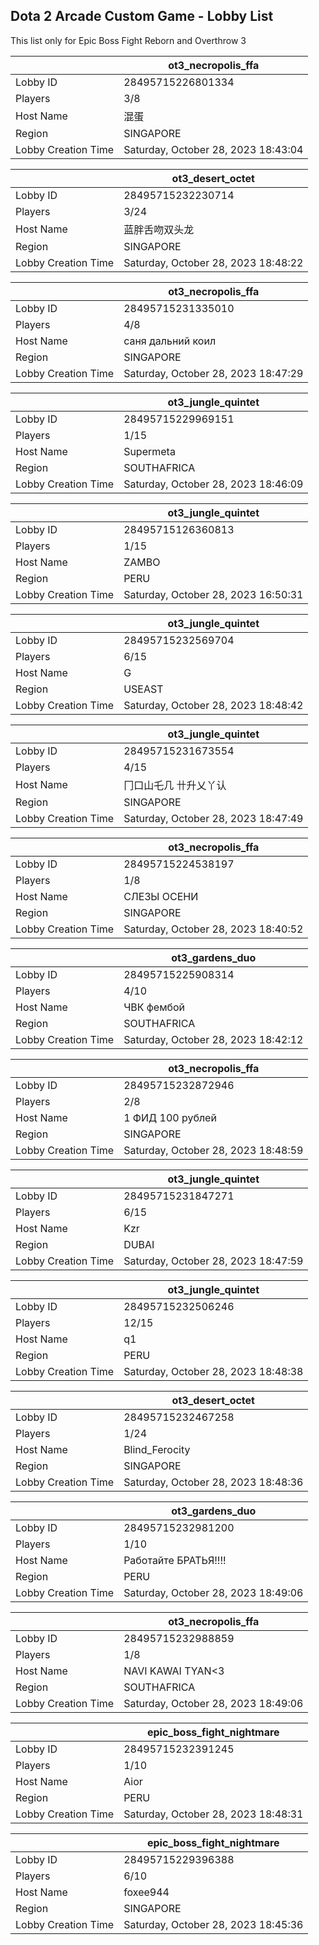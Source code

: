 ## Dota 2 Arcade Custom Game - Lobby List

This list only for Epic Boss Fight Reborn and Overthrow 3

|  | ot3_necropolis_ffa |
| ------ | ------ |
| Lobby ID | 28495715226801334 |
| Players | 3/8 |
| Host Name | 混蛋 |
| Region | SINGAPORE |
| Lobby Creation Time | Saturday, October 28, 2023 18:43:04 |


|  | ot3_desert_octet |
| ------ | ------ |
| Lobby ID | 28495715232230714 |
| Players | 3/24 |
| Host Name | 蓝胖舌吻双头龙 |
| Region | SINGAPORE |
| Lobby Creation Time | Saturday, October 28, 2023 18:48:22 |


|  | ot3_necropolis_ffa |
| ------ | ------ |
| Lobby ID | 28495715231335010 |
| Players | 4/8 |
| Host Name | саня дальний коил |
| Region | SINGAPORE |
| Lobby Creation Time | Saturday, October 28, 2023 18:47:29 |


|  | ot3_jungle_quintet |
| ------ | ------ |
| Lobby ID | 28495715229969151 |
| Players | 1/15 |
| Host Name | Supermeta |
| Region | SOUTHAFRICA |
| Lobby Creation Time | Saturday, October 28, 2023 18:46:09 |


|  | ot3_jungle_quintet |
| ------ | ------ |
| Lobby ID | 28495715126360813 |
| Players | 1/15 |
| Host Name | ZAMBO |
| Region | PERU |
| Lobby Creation Time | Saturday, October 28, 2023 16:50:31 |


|  | ot3_jungle_quintet |
| ------ | ------ |
| Lobby ID | 28495715232569704 |
| Players | 6/15 |
| Host Name | G |
| Region | USEAST |
| Lobby Creation Time | Saturday, October 28, 2023 18:48:42 |


|  | ot3_jungle_quintet |
| ------ | ------ |
| Lobby ID | 28495715231673554 |
| Players | 4/15 |
| Host Name | 冂口山乇几 卄升乂丫认 |
| Region | SINGAPORE |
| Lobby Creation Time | Saturday, October 28, 2023 18:47:49 |


|  | ot3_necropolis_ffa |
| ------ | ------ |
| Lobby ID | 28495715224538197 |
| Players | 1/8 |
| Host Name | СЛЕЗЫ ОСЕНИ |
| Region | SINGAPORE |
| Lobby Creation Time | Saturday, October 28, 2023 18:40:52 |


|  | ot3_gardens_duo |
| ------ | ------ |
| Lobby ID | 28495715225908314 |
| Players | 4/10 |
| Host Name | ЧВК фембой |
| Region | SOUTHAFRICA |
| Lobby Creation Time | Saturday, October 28, 2023 18:42:12 |


|  | ot3_necropolis_ffa |
| ------ | ------ |
| Lobby ID | 28495715232872946 |
| Players | 2/8 |
| Host Name | 1 ФИД 100 рублей |
| Region | SINGAPORE |
| Lobby Creation Time | Saturday, October 28, 2023 18:48:59 |


|  | ot3_jungle_quintet |
| ------ | ------ |
| Lobby ID | 28495715231847271 |
| Players | 6/15 |
| Host Name | Kzr |
| Region | DUBAI |
| Lobby Creation Time | Saturday, October 28, 2023 18:47:59 |


|  | ot3_jungle_quintet |
| ------ | ------ |
| Lobby ID | 28495715232506246 |
| Players | 12/15 |
| Host Name | q1 |
| Region | PERU |
| Lobby Creation Time | Saturday, October 28, 2023 18:48:38 |


|  | ot3_desert_octet |
| ------ | ------ |
| Lobby ID | 28495715232467258 |
| Players | 1/24 |
| Host Name | Blind_Ferocity |
| Region | SINGAPORE |
| Lobby Creation Time | Saturday, October 28, 2023 18:48:36 |


|  | ot3_gardens_duo |
| ------ | ------ |
| Lobby ID | 28495715232981200 |
| Players | 1/10 |
| Host Name | Работайте БРАТЬЯ!!!! |
| Region | PERU |
| Lobby Creation Time | Saturday, October 28, 2023 18:49:06 |


|  | ot3_necropolis_ffa |
| ------ | ------ |
| Lobby ID | 28495715232988859 |
| Players | 1/8 |
| Host Name | NAVI KAWAI TYAN<3 |
| Region | SOUTHAFRICA |
| Lobby Creation Time | Saturday, October 28, 2023 18:49:06 |


|  | epic_boss_fight_nightmare |
| ------ | ------ |
| Lobby ID | 28495715232391245 |
| Players | 1/10 |
| Host Name | Aior |
| Region | PERU |
| Lobby Creation Time | Saturday, October 28, 2023 18:48:31 |


|  | epic_boss_fight_nightmare |
| ------ | ------ |
| Lobby ID | 28495715229396388 |
| Players | 6/10 |
| Host Name | foxee944 |
| Region | SINGAPORE |
| Lobby Creation Time | Saturday, October 28, 2023 18:45:36 |


